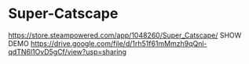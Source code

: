 # Super-Catscape
https://store.steampowered.com/app/1048260/Super_Catscape/
SHOW DEMO https://drive.google.com/file/d/1rh51f61mMmzh9qQnl-qdTN6l1OvD5gCf/view?usp=sharing
